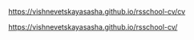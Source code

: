 https://vishnevetskayasasha.github.io/rsschool-cv/cv

https://vishnevetskayasasha.github.io/rsschool-cv/
